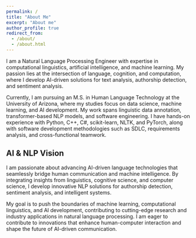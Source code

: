 ```yaml
---
permalink: /
title: "About Me"
excerpt: "About me"
author_profile: true
redirect_from: 
  - /about/
  - /about.html
---
```

I am a Natural Language Processing Engineer with expertise in computational linguistics, artificial intelligence, and machine learning. My passion lies at the intersection of language, cognition, and computation, where I develop AI-driven solutions for text analysis, authorship detection, and sentiment analysis.

Currently, I am pursuing an M.S. in Human Language Technology at the University of Arizona, where my studies focus on data science, machine learning, and AI development. My work spans linguistic data annotation, transformer-based NLP models, and software engineering. I have hands-on experience with Python, C++, C#, scikit-learn, NLTK, and PyTorch, along with software development methodologies such as SDLC, requirements analysis, and cross-functional teamwork.

## AI & NLP Vision

I am passionate about advancing AI-driven language technologies that seamlessly bridge human communication and machine intelligence. By integrating insights from linguistics, cognitive science, and computer science, I develop innovative NLP solutions for authorship detection, sentiment analysis, and intelligent systems.

My goal is to push the boundaries of machine learning, computational linguistics, and AI development, contributing to cutting-edge research and industry applications in natural language processing. I am eager to contribute to innovations that enhance human-computer interaction and shape the future of AI-driven communication.
